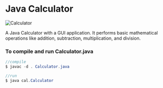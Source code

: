 # Java Calculator 

![Calculator](/img/calculator.gif)

A Java Calculator with a GUI application. It performs basic mathematical operations like addition, subtraction, multiplication, and division.


### To compile and run Calculator.java

```java
//compile
$ javac -d . Calculator.java

//run
$ java cal.Calculator
```
